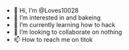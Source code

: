 - 👋 Hi, I’m @Loves10028
- 👀 I’m interested in and bakeing
- 🌱 I’m currently learning how to hack
- 💞️ I’m looking to collaborate on nothing
- 📫 How to reach me on titok

<!---
Loves10028/Loves10028 is a ✨ special ✨ repository because its `README.md` (this file) appears on your GitHub profile.
You can click the Preview link to take a look at your changes.
--->
